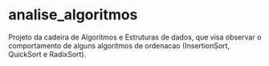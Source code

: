 # analise_algoritmos
Projeto da cadeira de Algoritmos e Estruturas de dados, que visa observar o comportamento de alguns algoritmos de ordenacao 
(InsertionSort, QuickSort e RadixSort).
